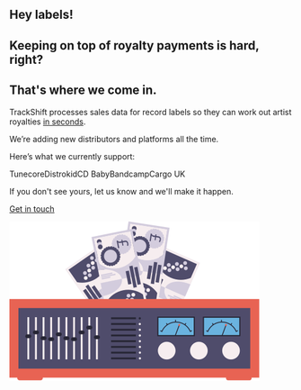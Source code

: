 <section>
<div class="row">
<div class="column column-two-thirds-width">

# Hey labels! 
## Keeping on top of royalty payments is hard, right? 
 
<h2 class="highlight blue-highlight">That's where we come in.</h2> 

TrackShift processes sales data for record labels so they can work out artist royalties <u>in seconds</u>.

We’re adding new distributors and platforms all the time. 

Here’s what we currently support:
<div class="pill-container">
<span class="pill">Tunecore</span><span class="pill">Distrokid</span><span class="pill">CD Baby</span><span class="pill">Bandcamp</span><span class="pill">Cargo UK</span>
</div>

If you don't see yours, let us know and we'll make it happen.

<a class="button button-red" href="mailto:biff@trackshift.app">Get in touch</a>
</div>
    <div class="column column-one-third-width">
        <img style="" src="/asset/img/abstract/amp_money_navy-coral.svg">
    </div>
</div>
</section>